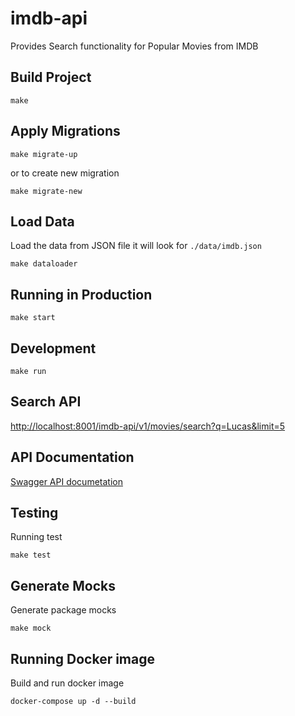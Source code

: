 # imdb-api
Provides Search functionality for Popular Movies from IMDB 


## Build Project
```
make
```

## Apply Migrations
```
make migrate-up
```
or to create new migration
```
make migrate-new
```


## Load Data
Load the data from JSON file it will look for `./data/imdb.json`
```
make dataloader
```

## Running in Production 
```
make start
```

## Development
```
make run
```

## Search API
[http://localhost:8001/imdb-api/v1/movies/search?q=Lucas&limit=5](http://localhost:8001/imdb-api/v1/movies/search?q=Lucas&limit=5)

## API Documentation
[Swagger API documetation](http://localhost:8001/imdb-api/v1/swagger/index.html)

## Testing
Running test
```
make test
```

## Generate Mocks
Generate package mocks
```
make mock
```

## Running Docker image
Build and run docker image
```
docker-compose up -d --build
```
